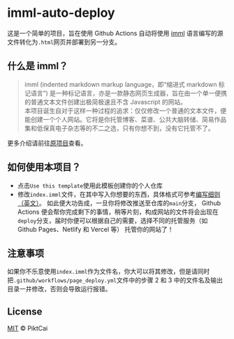 # imml-auto-deploy
这是一个简单的项目，旨在使用 Github Actions 自动将使用 [imml](https://github.com/leoncvlt/imml) 语言编写的源文件转化为`.html`网页并部署到另一分支。  
## 什么是 imml？
>imml (indented markdown markup language，即“缩进式 markdown 标记语言”) 是一种标记语言，亦是一款静态网页生成器，旨在由一个单一便携的普通文本文件创建出极简极速且不含 Javascript 的网站。  
>本项目诞生自对于这样一种过程的追求：仅仅修改一个普通的文本文件，便能创建一个个人网站。它将是你托管博客、菜谱、公共大脑转储、简易作品集和低保真电子杂志等的不二之选，只有你想不到，没有它托管不了。  

更多介绍请前往[原项目](https://github.com/leoncvlt/imml)查看。
## 如何使用本项目？
- 点击`Use this template`使用此模板创建你的个人仓库
- 修改`index.imml`文件，在其中写入你想要的东西，具体格式可参考[编写细则（英文）](https://github.com/leoncvlt/imml/wiki/Writing-Guide)。
如此便大功告成，一旦你将修改推送至仓库的`main`分支， Github Actions 便会帮你完成剩下的事情，稍等片刻，构成网站的文件将会出现在`deploy`分支，届时你便可以根据自己的需要，选择不同的托管服务（如 Github Pages、Netlify 和 Vercel 等） 托管你的网站了！
## 注意事项
如果你不乐意使用`index.imml`作为文件名，你大可以将其修改，但是请同时把`.github/workflows/page_deploy.yml`文件中的步骤 2 和 3 中的文件名及输出目录一并修改，否则会导致运行报错。
## License
[MIT](https://github.com/PiktCai/imml-auto-deploy/blob/main/LICENSE) © PiktCai